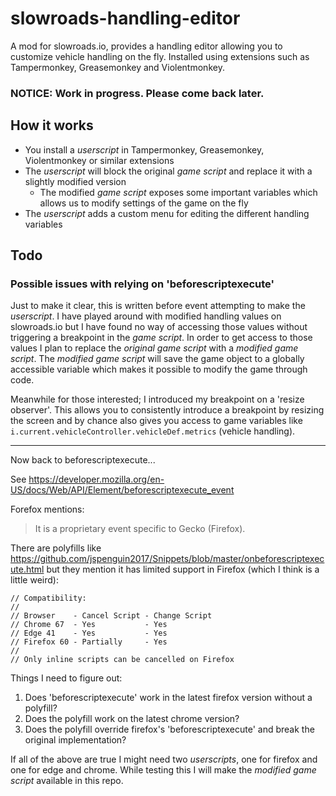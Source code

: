 # slowroads-handling-editor
A mod for slowroads.io, provides a handling editor allowing you to customize vehicle handling on the fly. Installed using extensions such as Tampermonkey, Greasemonkey and Violentmonkey.

### NOTICE: Work in progress. Please come back later.

## How it works
 - You install a *userscript* in Tampermonkey, Greasemonkey, Violentmonkey or similar extensions
 - The *userscript* will block the original *game script* and replace it with a slightly modified version
   - The modified *game script* exposes some important variables which allows us to modify settings of the game on the fly
 - The *userscript* adds a custom menu for editing the different handling variables

## Todo

### Possible issues with relying on 'beforescriptexecute'
Just to make it clear, this is written before event attempting to make the *userscript*.
I have played around with modified handling values on slowroads.io but I have found no way of accessing those values without triggering a breakpoint in the *game script*. In order to get access to those values I plan to replace the *original game script* with a *modified game script*. The *modified game script* will save the game object to a globally accessible variable which makes it possible to modify the game through code.

Meanwhile for those interested; I introduced my breakpoint on a 'resize observer'. This allows you to consistently introduce a breakpoint by resizing the screen and by chance also gives you access to game variables like `i.current.vehicleController.vehicleDef.metrics` (vehicle handling).

---

Now back to beforescriptexecute...

See https://developer.mozilla.org/en-US/docs/Web/API/Element/beforescriptexecute_event

Forefox mentions:
> It is a proprietary event specific to Gecko (Firefox).

There are polyfills like https://github.com/jspenguin2017/Snippets/blob/master/onbeforescriptexecute.html
but they mention it has limited support in Firefox (which I think is a little weird):
```
// Compatibility:
//
// Browser    - Cancel Script - Change Script
// Chrome 67  - Yes           - Yes
// Edge 41    - Yes           - Yes
// Firefox 60 - Partially     - Yes
//
// Only inline scripts can be cancelled on Firefox
```

Things I need to figure out:
1. Does 'beforescriptexecute' work in the latest firefox version without a polyfill?
2. Does the polyfill work on the latest chrome version?
3. Does the polyfill override firefox's 'beforescriptexecute' and break the original implementation?

If all of the above are true I might need two *userscripts*, one for firefox and one for edge and chrome.
While testing this I will make the *modified game script* available in this repo.

